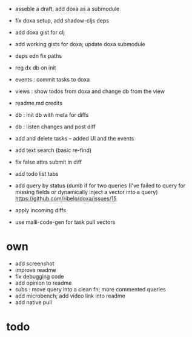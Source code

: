 - asseble a draft, add doxa as a submodule
- fix doxa setup, add shadow-cljs deps
- add doxa gist for clj
- add working gists for doxa; update doxa submodule
- deps edn fix paths
- reg dx db on init   
- events : commit tasks to doxa
- views : show todos from doxa and change db from the view
- readme.md credits
- db : init db with meta for diffs
- db : listen changes and post diff
- add and delete tasks – added UI and the events
- add text search (basic re-find)
- fix false attrs submit in diff
- add todo list tabs

- add query by status (dumb if for two queries
  (I've failed to query for missing fields or dynamically inject a vector into a query) 
  https://github.com/ribelo/doxa/issues/15
- apply incoming diffs 
- use malli-code-gen for task pull vectors

# own
- add screenshot
- improve readme
- fix debugging code
- add opinion to readme
- subs : move query into a clean fn; more commented queries
- add microbench; add video link into readme
- add native pull



# todo


